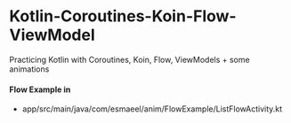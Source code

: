 # Kotlin-Coroutines-Koin-Flow-ViewModel
Practicing Kotlin with Coroutines, Koin, Flow, ViewModels + some animations

#### Flow Example in
- app/src/main/java/com/esmaeel/anim/FlowExample/ListFlowActivity.kt
